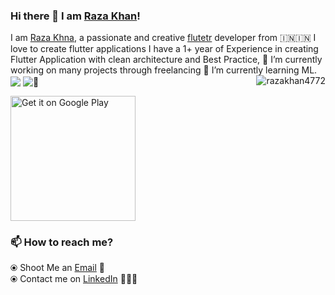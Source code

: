 ### Hi there 👋 I am [Raza Khan](https://www.linkedin.com/in/thisisrazakhan/)!
I am [Raza Khna](https://instagram.com/thisisrazakhan), a passionate and creative [flutetr](https://flutter.dev/) developer from 🇮🇳🇮🇳 
I love to create flutter applications I have a 1+ year of Experience in creating Flutter Application with clean architecture and Best Practice,
🔭 I’m currently working on many projects through freelancing 🌱 I’m currently learning ML.
<img align="center" src="https://github-readme-stats.vercel.app/api/top-langs/?username=razakhan4772&theme=dark" />
<img align="right" src="https://github-readme-streak-stats.herokuapp.com/?user=razakhan4772&" alt="razakhan4772" />
<img alt="🦑" align="center" src="https://github.com/Razakhan4772/Razakhan4772/blob/master/metrics.svg">

<a href="https://play.google.com/store/apps/details?id=com.vc.vibeus&pcampaignid=pcampaignidMKT-Other-global-all-co-prtnr-py-PartBadge-Mar2515-1">
<img alt="Get it on Google Play" width="200" src="https://play.google.com/intl/en_us/badges/static/images/badges/en_badge_web_generic.png" />	</a>


 
### 📫 How to reach me?
  ⦿ Shoot Me an [Email](mailto:rk6265766@gmail.com) 💌 <br>
  ⦿ Contact me on [LinkedIn](https://www.linkedin.com/in/thisisrazakhan) 👨🏻‍💻 <br>


